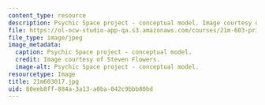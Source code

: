 ```yaml
---
content_type: resource
description: Psychic Space project - conceptual model. Image courtesy of Steven Flowers.
file: https://ol-ocw-studio-app-qa.s3.amazonaws.com/courses/21m-603-principles-of-design-fall-2005/80eeb8ff884a3a13a0ba042c9bbb80bd_21m603017.jpg
file_type: image/jpeg
image_metadata:
  caption: Psychic Space project - conceptual model.
  credit: Image courtesy of Steven Flowers.
  image-alt: Psychic Space project - conceptual model.
resourcetype: Image
title: 21m603017.jpg
uid: 80eeb8ff-884a-3a13-a0ba-042c9bbb80bd
---
```

